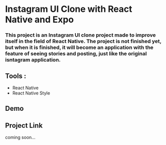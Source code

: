 # Instagram UI Clone with React Native and Expo
### This project is an Instagram UI clone project made to improve itself in the field of React Native. The project is not finished yet, but when it is finished, it will become an application with the feature of seeing stories and posting, just like the original isntagram application.
## Tools :
- React Native
- React Native Style

## Demo

## Project Link
coming soon...
